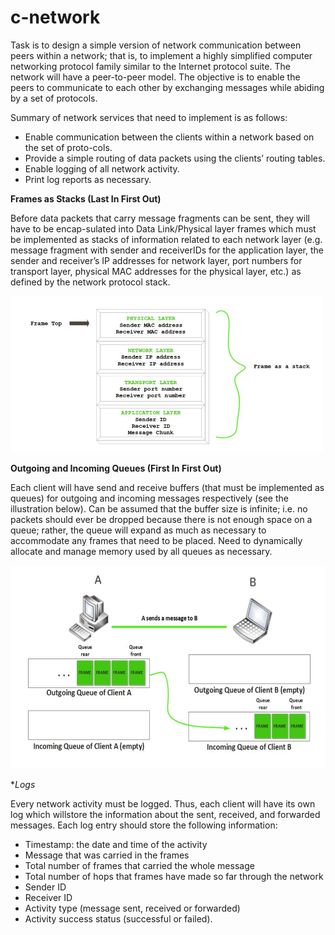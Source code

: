 # c-network

Task is to design a simple version of network communication between peers within a network; that is, to implement a highly simplified  computer networking protocol family similar to the Internet protocol suite. The network will have a peer-to-peer model. The objective is to enable the peers to communicate to each other by exchanging messages while abiding by a set of protocols.

Summary of network services that need to implement is as follows:

- Enable communication between the clients within a network based on the set of proto-cols.
- Provide a simple routing of data packets using the clients’ routing tables.
- Enable logging of all network activity.
- Print log reports as necessary.

**Frames as Stacks (Last In First Out)**

Before data packets that carry message fragments can be sent, they will have to be encap-sulated into Data Link/Physical layer frames which must be implemented as stacks of information related to each network layer (e.g.  message fragment with sender and receiverIDs for the application layer, the sender and receiver’s IP addresses for network layer, port numbers for transport layer, physical MAC addresses for the physical layer, etc.)  as defined by the network protocol stack. 

<img src="frame.JPG" width="500" height="250">

**Outgoing and Incoming Queues (First In First Out)**

Each client will have send and receive buffers (that must be implemented as queues) for outgoing and incoming messages respectively (see the illustration below).  Can be assumed that the buffer size is infinite;  i.e.  no packets should ever be dropped because there is not enough space on a queue; rather, the queue will expand as much as necessary to accommodate any frames that need to be placed. Need to dynamically allocate and manage memory used by all queues as necessary.

<img src="client_communication.JPG" width="600" height="325">

**Logs*

Every network activity must be logged.  Thus,  each client will have its own log which willstore the information about the sent, received, and forwarded messages. Each log entry should store the following information:
- Timestamp:  the date and time of the activity
- Message that was carried in the frames
- Total number of frames that carried the whole message
- Total number of hops that frames have made so far through the network
- Sender ID
- Receiver ID
- Activity type (message sent, received or forwarded)
- Activity success status (successful or failed).
